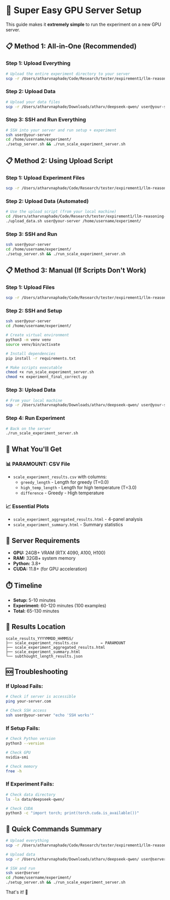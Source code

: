 # 🚀 Super Easy GPU Server Setup

This guide makes it **extremely simple** to run the experiment on a new GPU server.

## 📋 **Method 1: All-in-One (Recommended)**

### **Step 1: Upload Everything**
```bash
# Upload the entire experiment directory to your server
scp -r /Users/atharvnaphade/Code/Research/tester/expirement1/llm-reasoning-activations/ user@your-server:/home/username/experiment/
```

### **Step 2: Upload Data**
```bash
# Upload your data files
scp -r /Users/atharvnaphade/Downloads/atharv/deepseek-qwen/ user@your-server:/home/username/experiment/data/
```

### **Step 3: SSH and Run Everything**
```bash
# SSH into your server and run setup + experiment
ssh user@your-server
cd /home/username/experiment/
./setup_server.sh && ./run_scale_experiment_server.sh
```

## 📋 **Method 2: Using Upload Script**

### **Step 1: Upload Experiment Files**
```bash
scp -r /Users/atharvnaphade/Code/Research/tester/expirement1/llm-reasoning-activations/ user@your-server:/home/username/experiment/
```

### **Step 2: Upload Data (Automated)**
```bash
# Use the upload script (from your local machine)
cd /Users/atharvnaphade/Code/Research/tester/expirement1/llm-reasoning-activations/
./upload_data.sh user@your-server /home/username/experiment/
```

### **Step 3: SSH and Run**
```bash
ssh user@your-server
cd /home/username/experiment/
./setup_server.sh && ./run_scale_experiment_server.sh
```

## 📋 **Method 3: Manual (If Scripts Don't Work)**

### **Step 1: Upload Files**
```bash
scp -r /Users/atharvnaphade/Code/Research/tester/expirement1/llm-reasoning-activations/ user@your-server:/home/username/experiment/
```

### **Step 2: SSH and Setup**
```bash
ssh user@your-server
cd /home/username/experiment/

# Create virtual environment
python3 -m venv venv
source venv/bin/activate

# Install dependencies
pip install -r requirements.txt

# Make scripts executable
chmod +x run_scale_experiment_server.sh
chmod +x experiment_final_correct.py
```

### **Step 3: Upload Data**
```bash
# From your local machine
scp -r /Users/atharvnaphade/Downloads/atharv/deepseek-qwen/ user@your-server:/home/username/experiment/data/
```

### **Step 4: Run Experiment**
```bash
# Back on the server
./run_scale_experiment_server.sh
```

## 🎯 **What You'll Get**

### **📊 PARAMOUNT: CSV File**
- `scale_experiment_results.csv` with columns:
  - `greedy_length` - Length for greedy (T=0.0)
  - `high_temp_length` - Length for high temperature (T=3.0)  
  - `difference` - Greedy - High temperature

### **📈 Essential Plots**
- `scale_experiment_aggregated_results.html` - 4-panel analysis
- `scale_experiment_summary.html` - Summary statistics

## 🔧 **Server Requirements**
- **GPU:** 24GB+ VRAM (RTX 4090, A100, H100)
- **RAM:** 32GB+ system memory
- **Python:** 3.8+
- **CUDA:** 11.8+ (for GPU acceleration)

## ⏱️ **Timeline**
- **Setup:** 5-10 minutes
- **Experiment:** 60-120 minutes (100 examples)
- **Total:** 65-130 minutes

## 🎉 **Results Location**
```
scale_results_YYYYMMDD_HHMMSS/
├── scale_experiment_results.csv          ← PARAMOUNT
├── scale_experiment_aggregated_results.html
├── scale_experiment_summary.html
└── subthought_length_results.json
```

## 🆘 **Troubleshooting**

### **If Upload Fails:**
```bash
# Check if server is accessible
ping your-server.com

# Check SSH access
ssh user@your-server "echo 'SSH works'"
```

### **If Setup Fails:**
```bash
# Check Python version
python3 --version

# Check GPU
nvidia-smi

# Check memory
free -h
```

### **If Experiment Fails:**
```bash
# Check data directory
ls -la data/deepseek-qwen/

# Check CUDA
python3 -c "import torch; print(torch.cuda.is_available())"
```

## 🎯 **Quick Commands Summary**

```bash
# Upload everything
scp -r /Users/atharvnaphade/Code/Research/tester/expirement1/llm-reasoning-activations/ user@server:/home/username/experiment/

# Upload data
scp -r /Users/atharvnaphade/Downloads/atharv/deepseek-qwen/ user@server:/home/username/experiment/data/

# SSH and run
ssh user@server
cd /home/username/experiment/
./setup_server.sh && ./run_scale_experiment_server.sh
```

That's it! 🚀
